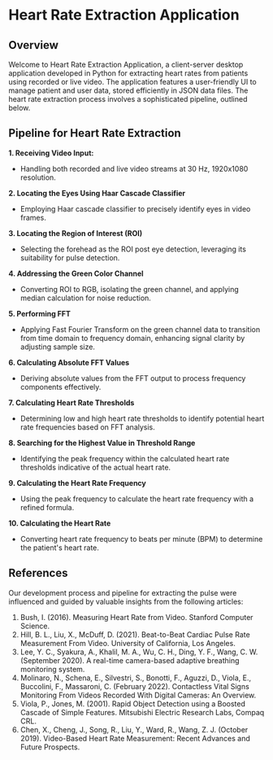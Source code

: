 # Heart Rate Extraction Application

## Overview
Welcome to Heart Rate Extraction Application, a client-server desktop application developed in Python for extracting heart rates from patients using recorded or live video. The application features a user-friendly UI to manage patient and user data, stored efficiently in JSON data files. The heart rate extraction process involves a sophisticated pipeline, outlined below.

## Pipeline for Heart Rate Extraction
**1. Receiving Video Input:**
- Handling both recorded and live video streams at 30 Hz, 1920x1080 resolution.

**2. Locating the Eyes Using Haar Cascade Classifier**
- Employing Haar cascade classifier to precisely identify eyes in video frames.

**3. Locating the Region of Interest (ROI)**
- Selecting the forehead as the ROI post eye detection, leveraging its suitability for pulse detection.

**4. Addressing the Green Color Channel**
- Converting ROI to RGB, isolating the green channel, and applying median calculation for noise reduction.

**5. Performing FFT**
- Applying Fast Fourier Transform on the green channel data to transition from time domain to frequency domain, enhancing signal clarity by adjusting sample size.

**6. Calculating Absolute FFT Values**
- Deriving absolute values from the FFT output to process frequency components effectively.

**7. Calculating Heart Rate Thresholds**
- Determining low and high heart rate thresholds to identify potential heart rate frequencies based on FFT analysis.

**8. Searching for the Highest Value in Threshold Range**
- Identifying the peak frequency within the calculated heart rate thresholds indicative of the actual heart rate.

**9. Calculating the Heart Rate Frequency**
- Using the peak frequency to calculate the heart rate frequency with a refined formula.

**10. Calculating the Heart Rate**
- Converting heart rate frequency to beats per minute (BPM) to determine the patient's heart rate.
   
## References
Our development process and pipeline for extracting the pulse were influenced and guided by valuable insights from the following articles:

1.	Bush, I. (2016). Measuring Heart Rate from Video. Stanford Computer Science.
2.	Hill, B. L., Liu, X., McDuff, D. (2021). Beat-to-Beat Cardiac Pulse Rate Measurement From Video. University of California, Los Angeles.
3.	Lee, Y. C., Syakura, A., Khalil, M. A., Wu, C. H., Ding, Y. F., Wang, C. W. (September 2020). A real-time camera-based adaptive breathing monitoring system.
4.	Molinaro, N., Schena, E., Silvestri, S., Bonotti, F., Aguzzi, D., Viola, E., Buccolini, F., Massaroni, C. (February 2022). Contactless Vital Signs Monitoring From Videos Recorded With Digital Cameras: An Overview.
5.	Viola, P., Jones, M. (2001). Rapid Object Detection using a Boosted Cascade of Simple Features. Mitsubishi Electric Research Labs, Compaq CRL.
6.	Chen, X., Cheng, J., Song, R., Liu, Y., Ward, R., Wang, Z. J. (October 2019). Video-Based Heart Rate Measurement: Recent Advances and Future Prospects.
